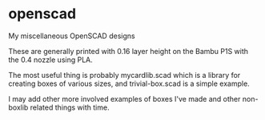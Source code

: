 # openscad
My miscellaneous OpenSCAD designs

These are generally printed with 0.16 layer height on the Bambu P1S with the 0.4 nozzle using PLA.

The most useful thing is probably mycardlib.scad which is a library for creating boxes of various sizes, and trivial-box.scad is a simple example.

I may add other more involved examples of boxes I've made and other non-boxlib related things with time.
